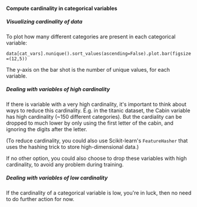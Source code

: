 #### Compute cardinality in categorical variables

##### Visualizing cardinality of data

To plot how many different categories are present in each categorical variable:

``data[cat_vars].nunique().sort_values(ascending=False).plot.bar(figsize=(12,5))``

The y-axis on the bar shot is the number of unique values, for each variable.

##### Dealing with variables of high cardinality
If there is  variable with a very high cardinality, it's important to think about ways to reduce this cardinality. E.g. in the titanic dataset, 
the Cabin variable has high cardinality (~150 different categories). But
the cardiality can be dropped to much lower by only using the first letter
of the cabin, and ignoring the digits after the letter.

(To reduce cardinality, you could also use Scikit-learn's `FeatureHasher` that uses the hashing trick to store high-dimensional data.) 

If no other option, you could also choose to drop these variables with high cardinality, to avoid any problem during training.

##### Dealing with variables of low cardinality 

If the cardinality of a categorical variable is low, you're in luck, then no need to do further action for now.

 